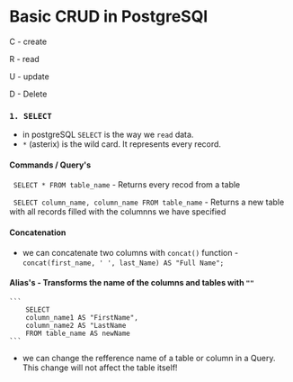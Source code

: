 # Basic CRUD in PostgreSQl

C - create

R - read

U - update

D - Delete

### ```1. SELECT``` 

- in postgreSQL ```SELECT``` is the way we ```read``` data.
- ```*``` (asterix) is the wild card. It represents every record.

#### Commands / Query's
``` SELECT * FROM table_name``` - Returns every recod from a table 

``` SELECT column_name, column_name FROM table_name``` - Returns a new table with all records filled with the columnns we have specified

#### Concatenation
  - we can concatenate two columns with ```concat()``` function - ```concat(first_name, ' ', last_Name) AS "Full Name";```

#### Alias's - Transforms the name of the columns and tables with ```""```

    ```
        SELECT
        column_name1 AS "FirstName", 
        column_name2 AS "LastName
        FROM table_name AS newName
    ```
  - we can change the refference name of a table or column in a Query. This change will not affect the table itself!
    

